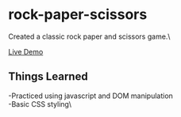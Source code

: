 # rock-paper-scissors
Created a classic rock paper and scissors game.\

[Live Demo](https://paulinalasko.github.io/rock-paper-scissors)

## Things Learned

-Practiced using javascript and DOM manipulation\
-Basic CSS styling\

